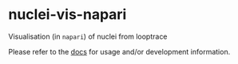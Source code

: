 # nuclei-vis-napari
Visualisation (in `napari`) of nuclei from looptrace

Please refer to the [docs](./docs) for usage and/or development information.

